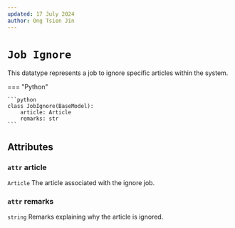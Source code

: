 ```yaml
---
updated: 17 July 2024
author: Ong Tsien Jin
---
```


# `Job Ignore`

This datatype represents a job to ignore specific articles within the system.

=== "Python"
    
    ```python
    class JobIgnore(BaseModel):
        article: Article
        remarks: str
    ```

## Attributes

### `attr` article
`Article` The article associated with the ignore job.

### `attr` remarks
`string` Remarks explaining why the article is ignored.
